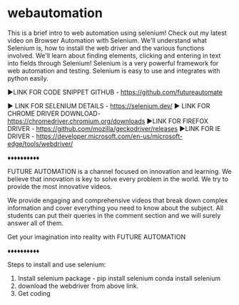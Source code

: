 # webautomation
This is a brief intro to web automation using selenium! Check out my latest video on Browser Automation with Selenium. We'll understand what Selenium is, how to install the web driver and the various functions involved. We'll learn about finding elements, clicking and entering in text into fields through Selenium!  Selenium is a very powerful framework for web automation and testing. Selenium is easy to use and integrates with python easily.

►LINK FOR CODE SNIPPET GITHUB - https://github.com/futureautomate

► LINK FOR SELENIUM DETAILS - https://selenium.dev/
► LINK FOR CHROME DRIVER  DOWNLOAD- https://chromedriver.chromium.org/downloads
►LINK FOR FIREFOX DRIVER - 
https://github.com/mozilla/geckodriver/releases
►LINK FOR IE DRIVER - 
https://developer.microsoft.com/en-us/microsoft-edge/tools/webdriver/


♦♦♦♦♦♦♦♦♦♦

FUTURE AUTOMATION is a channel focused on innovation and learning. We believe that innovation is key to solve every problem in the world. We try to provide the most innovative videos.

We provide engaging and comprehensive videos that break down complex information and cover everything you need to know about the subject. All students can put their queries in the comment section and we will surely answer all of them. 

Get your imagination into reality with FUTURE AUTOMATION

♦♦♦♦♦♦♦♦♦♦


Steps to install and use selenium:

1. Install selenium package - 
         pip install selenium
         conda install selenium
2. download the webdriver from above link.
3. Get coding
